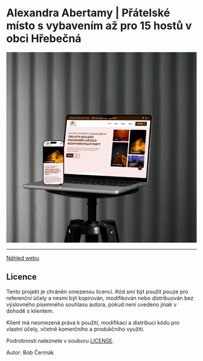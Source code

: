 # Alexandra Abertamy | Přátelské místo s vybavením až pro 15 hostů v obci Hřebečná

![alexandra-abertamy-mockup](/public/images/original/alexandra-abertamy-mockup.png)

---

[Náhled webu](https://alexandra-abertamy.cz/)

## Licence
Tento projekt je chráněn omezenou licencí. Kód smí být použit pouze pro referenční účely a nesmí být kopírován, modifikován nebo distribuován bez výslovného písemného souhlasu autora, pokud není uvedeno jinak v dohodě s klientem.

Klient má neomezená práva k použití, modifikaci a distribuci kódu pro vlastní účely, včetně komerčního a produkčního využití.


Podrobnosti naleznete v souboru [LICENSE](LICENSE.txt).

Autor: Bob Čermák